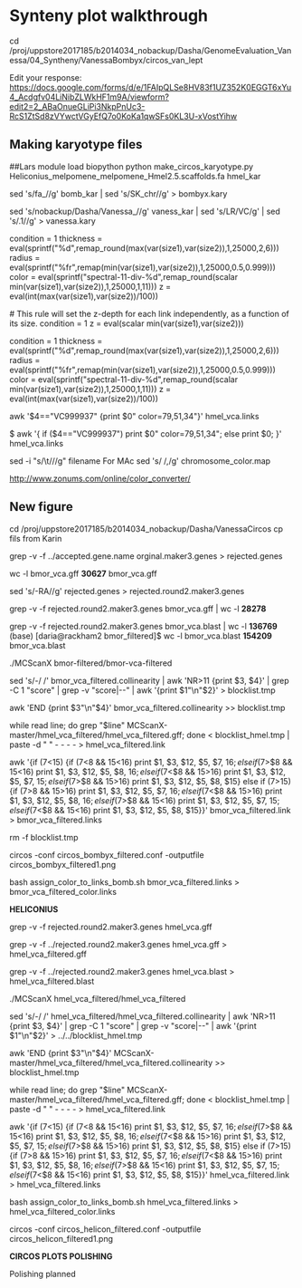 # Synteny plot walkthrough
cd /proj/uppstore2017185/b2014034_nobackup/Dasha/GenomeEvaluation_Vanessa/04_Syntheny/VanessaBombyx/circos_van_lept

Edit your response: https://docs.google.com/forms/d/e/1FAIpQLSe8HV83f1UZ352K0EGGT6xYu4_Acdgfv04LiNibZLWkHF1m9A/viewform?edit2=2_ABaOnueGLiPi3NkpPnUc3-RcS1ZtSd8zVYwctVGyEfQ7o0KoKa1qwSFs0KL3U-xVostYihw

## Making karyotype files
##Lars
module load biopython
python make_circos_karyotype.py Heliconius_melpomene_melpomene_Hmel2.5.scaffolds.fa hmel_kar

sed 's/fa_//g' bomb_kar | sed 's/SK_chr//g' > bombyx.kary

sed 's/nobackup\/Dasha\/Vanessa_//g' vaness_kar | sed 's/LR/VC/g' | sed 's/\.1//g' > vanessa.kary


condition  = 1
thickness  = eval(sprintf("%d",remap_round(max(var(size1),var(size2)),1,25000,2,6)))
radius     = eval(sprintf("%fr",remap(min(var(size1),var(size2)),1,25000,0.5,0.999)))
color      = eval(sprintf("spectral-11-div-%d",remap_round(scalar min(var(size1),var(size2)),1,25000,1,11)))
z          = eval(int(max(var(size1),var(size2))/100))
</rule>



<rules>

  <rule>	# This rule will set the z-depth for each link independently, as a function of its size.
    condition  = 1
    z          = eval(scalar min(var(size1),var(size2)))
  </rule>

  <rule>		
  condition  = 1
  thickness  = eval(sprintf("%d",remap_round(max(var(size1),var(size2)),1,25000,2,6)))
  radius     = eval(sprintf("%fr",remap(min(var(size1),var(size2)),1,25000,0.5,0.999)))
  color      = eval(sprintf("spectral-11-div-%d",remap_round(scalar min(var(size1),var(size2)),1,25000,1,11)))
  z          = eval(int(max(var(size1),var(size2))/100))
  </rule>

</rules>


awk '$4=="VC999937" {print $0" color=79,51,34"}' hmel_vca.links

$ awk '{
if ($4=="VC999937")
	print $0" color=79,51,34";
else
	print $0;
}' hmel_vca.links



sed -i "s/\\t\///g" filename
For MAc
sed 's/        /,/g' chromosome_color.map



http://www.zonums.com/online/color_converter/

## New figure
cd /proj/uppstore2017185/b2014034_nobackup/Dasha/VanessaCircos
cp fils from Karin

grep -v -f ../accepted.gene.name orginal.maker3.genes > rejected.genes

wc -l bmor_vca.gff
**30627** bmor_vca.gff

sed 's/-RA//g' rejected.genes > rejected.round2.maker3.genes

grep -v -f rejected.round2.maker3.genes bmor_vca.gff | wc -l
**28278**

grep -v -f rejected.round2.maker3.genes bmor_vca.blast | wc -l
**136769**
(base) [daria@rackham2 bmor_filtered]$ wc -l bmor_vca.blast
**154209** bmor_vca.blast

./MCScanX bmor-filtered/bmor-vca-filtered

sed 's/-/ /' bmor_vca_filtered.collinearity | awk 'NR>11 {print $3, $4}' | grep -C 1 "score" | grep -v "score\|--" | awk '{print $1"\n"$2}' > blocklist.tmp

awk 'END {print $3"\n"$4}'  bmor_vca_filtered.collinearity >> blocklist.tmp

while read line; do grep "$line" MCScanX-master/hmel_vca_filtered/hmel_vca_filtered.gff; done < blocklist_hmel.tmp | paste -d " " - - - - > hmel_vca_filtered.link

awk '{if ($7<$15) {if ($7<$8 && $15<$16) print $1, $3, $12, $5, $7, $16; else if ($7>$8 && $15<$16) print $1, $3, $12, $5, $8, $16; else if ($7<$8 && $15>$16) print $1, $3, $12, $5, $7, $15; else if ($7>$8 && $15>$16) print $1, $3, $12, $5, $8, $15}
 else if ($7>$15) {if ($7>$8 && $15>$16) print $1, $3, $12, $5, $7, $16; else if ($7<$8 && $15>$16) print $1, $3, $12, $5, $8, $16; else if ($7>$8 && $15<$16) print $1, $3, $12, $5, $7, $15; else if ($7<$8 && $15<$16) print $1, $3, $12, $5, $8, $15}}' bmor_vca_filtered.link > bmor_vca_filtered.links

rm -f blocklist.tmp

 circos -conf circos_bombyx_filtered.conf -outputfile circos_bombyx_filtered1.png

 bash assign_color_to_links_bomb.sh bmor_vca_filtered.links > bmor_vca_filtered_color.links

**HELICONIUS**

grep -v -f rejected.round2.maker3.genes hmel_vca.gff

grep -v -f ../rejected.round2.maker3.genes hmel_vca.gff > hmel_vca_filtered.gff

grep -v -f ../rejected.round2.maker3.genes hmel_vca.blast > hmel_vca_filtered.blast

./MCScanX hmel_vca_filtered/hmel_vca_filtered

sed 's/-/ /' hmel_vca_filtered/hmel_vca_filtered.collinearity | awk 'NR>11 {print $3, $4}' | grep -C 1 "score" | grep -v "score\|--" | awk '{print $1"\n"$2}' > ../../blocklist_hmel.tmp

awk 'END {print $3"\n"$4}'  MCScanX-master/hmel_vca_filtered/hmel_vca_filtered.collinearity >> blocklist_hmel.tmp

while read line; do grep "$line" MCScanX-master/hmel_vca_filtered/hmel_vca_filtered.gff; done < blocklist_hmel.tmp | paste -d " " - - - - > hmel_vca_filtered.link

awk '{if ($7<$15) {if ($7<$8 && $15<$16) print $1, $3, $12, $5, $7, $16; else if ($7>$8 && $15<$16) print $1, $3, $12, $5, $8, $16; else if ($7<$8 && $15>$16) print $1, $3, $12, $5, $7, $15; else if ($7>$8 && $15>$16) print $1, $3, $12, $5, $8, $15}
 else if ($7>$15) {if ($7>$8 && $15>$16) print $1, $3, $12, $5, $7, $16; else if ($7<$8 && $15>$16) print $1, $3, $12, $5, $8, $16; else if ($7>$8 && $15<$16) print $1, $3, $12, $5, $7, $15; else if ($7<$8 && $15<$16) print $1, $3, $12, $5, $8, $15}}' hmel_vca_filtered.link > hmel_vca_filtered.links

bash assign_color_to_links_bomb.sh hmel_vca_filtered.links > hmel_vca_filtered_color.links

circos -conf circos_helicon_filtered.conf -outputfile circos_helicon_filtered1.png

**CIRCOS PLOTS POLISHING**

Polishing planned
